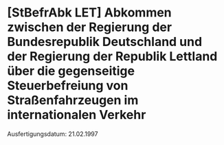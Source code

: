 # [StBefrAbk LET] Abkommen zwischen der Regierung der Bundesrepublik Deutschland und der Regierung der Republik Lettland über die gegenseitige Steuerbefreiung von Straßenfahrzeugen im internationalen Verkehr

Ausfertigungsdatum: 21.02.1997

 